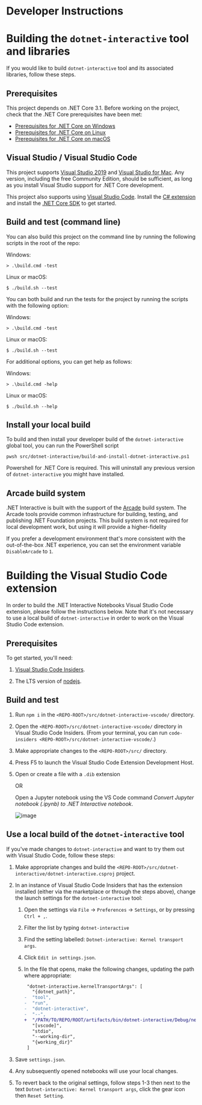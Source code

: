 # Developer Instructions

# Building the `dotnet-interactive` tool and libraries

If you would like to build `dotnet-interactive` tool and its associated libraries, follow these steps.

## Prerequisites

This project depends on .NET Core 3.1. Before working on the project, check that the .NET Core prerequisites have been met:

   - [Prerequisites for .NET Core on Windows](https://docs.microsoft.com/en-us/dotnet/core/windows-prerequisites?tabs=netcore31)
   - [Prerequisites for .NET Core on Linux](https://docs.microsoft.com/en-us/dotnet/core/linux-prerequisites?tabs=netcore31)
   - [Prerequisites for .NET Core on macOS](https://docs.microsoft.com/en-us/dotnet/core/macos-prerequisites?tabs=netcore31)

## Visual Studio / Visual Studio Code

This project supports [Visual Studio 2019](https://visualstudio.com) and [Visual Studio for Mac](https://www.visualstudio.com/vs/visual-studio-mac/). Any version, including the free Community Edition, should be sufficient, as long as you install Visual Studio support for .NET Core development.

This project also supports using [Visual Studio Code](https://code.visualstudio.com). Install the [C# extension](https://marketplace.visualstudio.com/items?itemName=ms-dotnettools.csharp) and install the [.NET Core SDK](https://get.dot.net/core) to get started.

## Build and test (command line)

You can also build this project on the command line by running the following scripts in the root of the repo:

Windows:

    > .\build.cmd -test

Linux or macOS:

    $ ./build.sh --test

You can both build and run the tests for the project by running the scripts with the following option:

Windows:

    > .\build.cmd -test

Linux or macOS:

    $ ./build.sh --test

For additional options, you can get help as follows:

Windows:

    > .\build.cmd -help

Linux or macOS:

    $ ./build.sh --help

## Install your local build

To build and then install your developer build of the `dotnet-interactive` global tool, you can run the PowerShell script

    pwsh src/dotnet-interactive/build-and-install-dotnet-interactive.ps1
   
Powershell for .NET Core is required. This will uninstall any previous version of `dotnet-interactive` you might have installed.

## Arcade build system

.NET Interactive is built with the support of the [Arcade](https://github.com/dotnet/arcade) build system. The Arcade tools provide common infrastructure for building, testing, and publishing .NET Foundation projects. This build system is not required for local development work, but using it will provide a higher-fidelity 

If you prefer a development environment that's more consistent with the out-of-the-box .NET experience, you can set the environment variable `DisableArcade` to `1`. 

# Building the Visual Studio Code extension

In order to build the .NET Interactive Notebooks Visual Studio Code extension, please follow the instructions below. Note that it's not necessary to use a local build of `dotnet-interactive` in order to work on the Visual Studio Code extension.

## Prerequisites

To get started, you'll need:

1. [Visual Studio Code Insiders](https://code.visualstudio.com/insiders/).

2. The LTS version of [nodejs](https://nodejs.org/en/download/).

## Build and test

1. Run `npm i` in the `<REPO-ROOT>/src/dotnet-interactive-vscode/` directory.

2. Open the `<REPO-ROOT>/src/dotnet-interactive-vscode/` directory in Visual Studio Code Insiders. (From your terminal, you can run `code-insiders <REPO-ROOT>/src/dotnet-interactive-vscode/`.)

3. Make appropriate changes to the `<REPO-ROOT>/src/` directory.

4. Press F5 to launch the Visual Studio Code Extension Development Host.

5. Open or create a file with a `.dib` extension

    OR 

   Open a Jupyter notebook using the VS Code command *Convert Jupyter notebook (.ipynb) to .NET Interactive notebook*.

    ![image](https://user-images.githubusercontent.com/547415/84576252-147a8800-ad68-11ea-8315-07757291710f.png)

## Use a local build of the `dotnet-interactive` tool 

If you've made changes to `dotnet-interactive` and want to try them out with Visual Studio Code, follow these steps:

1. Make appropriate changes and build the `<REPO-ROOT>/src/dotnet-interactive/dotnet-interactive.csproj` project.

2. In an instance of Visual Studio Code Insiders that has the extension installed (either via the marketplace or through the steps above), change the launch settings for the `dotnet-interactive` tool:

   1. Open the settings via `File` -> `Preferences` -> `Settings`, or by pressing `Ctrl + ,`.

   2. Filter the list by typing `dotnet-interactive`

   3. Find the setting labelled: `Dotnet-interactive: Kernel transport args`.

   4. Click `Edit in settings.json`.

   5. In the file that opens, make the following changes, updating the path where appropriate:

      ``` diff
       "dotnet-interactive.kernelTransportArgs": [
         "{dotnet_path}",
      -  "tool",
      -  "run",
      -  "dotnet-interactive",
      -  "--",
      +  "/PATH/TO/REPO/ROOT/artifacts/bin/dotnet-interactive/Debug/net5.0/Microsoft.DotNet.Interactive.App.dll",
         "[vscode]",
         "stdio",
         "--working-dir",
         "{working_dir}"
       ]
      ```

3. Save `settings.json`.

4. Any subsequently opened notebooks will use your local changes.

5. To revert back to the original settings, follow steps 1-3 then next to the text `Dotnet-interactive: Kernel transport args`, click the gear icon then `Reset Setting`.
